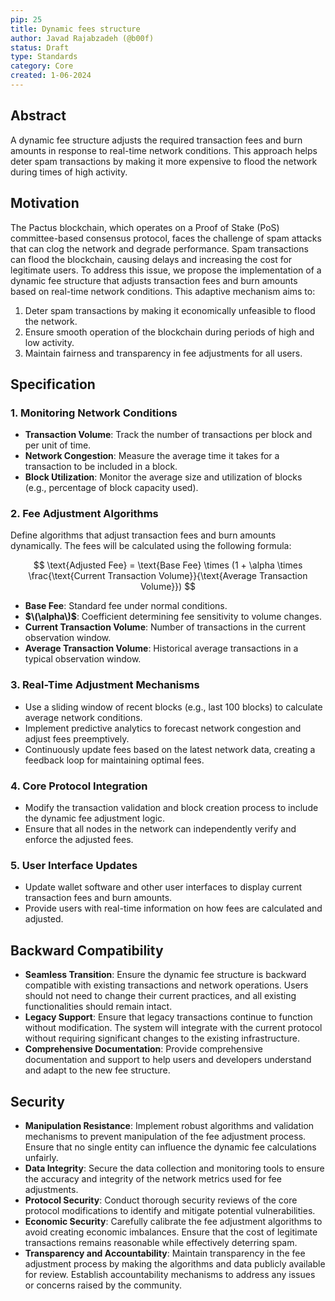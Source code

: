 ```yaml
---
pip: 25
title: Dynamic fees structure
author: Javad Rajabzadeh (@b00f)
status: Draft
type: Standards
category: Core
created: 1-06-2024
---
```


## Abstract

A dynamic fee structure adjusts the required transaction fees and
burn amounts in response to real-time network conditions.
This approach helps deter spam transactions by making it more expensive to
flood the network during times of high activity.

## Motivation

The Pactus blockchain, which operates on a Proof of Stake (PoS) committee-based consensus protocol,
faces the challenge of spam attacks that can clog the network and degrade performance.
Spam transactions can flood the blockchain, causing delays and increasing the cost for legitimate users.
To address this issue, we propose the implementation of a dynamic fee structure that adjusts transaction fees and
burn amounts based on real-time network conditions. This adaptive mechanism aims to:

1. Deter spam transactions by making it economically unfeasible to flood the network.
2. Ensure smooth operation of the blockchain during periods of high and low activity.
3. Maintain fairness and transparency in fee adjustments for all users.

## Specification

### 1. Monitoring Network Conditions

- **Transaction Volume**: Track the number of transactions per block and per unit of time.
- **Network Congestion**: Measure the average time it takes for a transaction to be included in a block.
- **Block Utilization**: Monitor the average size and utilization of blocks (e.g., percentage of block capacity used).

### 2. Fee Adjustment Algorithms

Define algorithms that adjust transaction fees and burn amounts dynamically.
The fees will be calculated using the following formula:

$$
\text{Adjusted Fee} =
\text{Base Fee} \times (1 + \alpha \times \frac{\text{Current Transaction Volume}}{\text{Average Transaction Volume}})
$$

- **Base Fee**: Standard fee under normal conditions.
- **$\(\alpha\)$**: Coefficient determining fee sensitivity to volume changes.
- **Current Transaction Volume**: Number of transactions in the current observation window.
- **Average Transaction Volume**: Historical average transactions in a typical observation window.

### 3. Real-Time Adjustment Mechanisms

- Use a sliding window of recent blocks (e.g., last 100 blocks) to calculate average network conditions.
- Implement predictive analytics to forecast network congestion and adjust fees preemptively.
- Continuously update fees based on the latest network data, creating a feedback loop for maintaining optimal fees.

### 4. Core Protocol Integration

- Modify the transaction validation and block creation process to include the dynamic fee adjustment logic.
- Ensure that all nodes in the network can independently verify and enforce the adjusted fees.

### 5. User Interface Updates

- Update wallet software and other user interfaces to display current transaction fees and burn amounts.
- Provide users with real-time information on how fees are calculated and adjusted.

## Backward Compatibility

- **Seamless Transition**: Ensure the dynamic fee structure is backward compatible with existing transactions and
  network operations. Users should not need to change their current practices,
  and all existing functionalities should remain intact.
- **Legacy Support**: Ensure that legacy transactions continue to function without modification.
  The system will integrate with the current protocol without requiring significant changes to
  the existing infrastructure.
- **Comprehensive Documentation**: Provide comprehensive documentation and support to help users and
  developers understand and adapt to the new fee structure.

## Security

- **Manipulation Resistance**: Implement robust algorithms and validation mechanisms to
  prevent manipulation of the fee adjustment process.
  Ensure that no single entity can influence the dynamic fee calculations unfairly.
- **Data Integrity**: Secure the data collection and monitoring tools to ensure the accuracy and
  integrity of the network metrics used for fee adjustments.
- **Protocol Security**: Conduct thorough security reviews of the core protocol modifications to
  identify and mitigate potential vulnerabilities.
- **Economic Security**: Carefully calibrate the fee adjustment algorithms to avoid creating economic imbalances.
  Ensure that the cost of legitimate transactions remains reasonable while effectively deterring spam.
- **Transparency and Accountability**: Maintain transparency in the fee adjustment process by making the algorithms and
  data publicly available for review. Establish accountability mechanisms to address any
  issues or concerns raised by the community.
